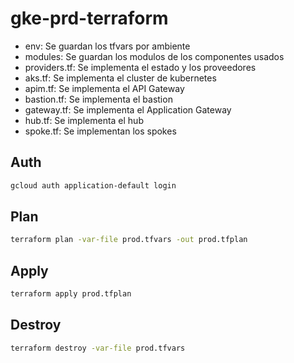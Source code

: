 # gke-prd-terraform

- env: Se guardan los tfvars por ambiente
- modules: Se guardan los modulos de los componentes usados
- providers.tf: Se implementa el estado y los proveedores
- aks.tf: Se implementa el cluster de kubernetes
- apim.tf: Se implementa el API Gateway
- bastion.tf: Se implementa el bastion
- gateway.tf: Se implementa el Application Gateway
- hub.tf: Se implementa el hub
- spoke.tf: Se implementan los spokes


## Auth

```bash
gcloud auth application-default login
```

## Plan

```bash
terraform plan -var-file prod.tfvars -out prod.tfplan
```

## Apply

```bash
terraform apply prod.tfplan
```

## Destroy

```bash
terraform destroy -var-file prod.tfvars
```